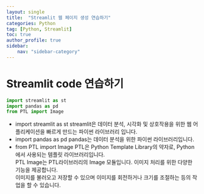 ```yaml
---
layout: single
title:  "Streamlit 웹 페이지 생성 연습하기"
categories: Python
tag: [Python, Streamlit]
toc: true
author_profile: true
sidebar:
    nav: "sidebar-category"
---
```


# Streamlit code 연습하기

```python
import streamlit as st
import pandas as pd
from PTL import Image
```
- import streamlit as st
streamlit은 데이터 분석, 시각화 및 상호작용을 위한 웹 어플리케이션을 빠르게 만드는 파이썬 라이브러리 입니다.   
- import pandas as pd
pandas는 데이터 분석을 위한 파이썬 라이브러리입니다.   
- from PTL import Image
PTL은 Python Template Library의 약자로, Python에서 사용되는 템플릿 라이브러리입니다.   
PTL Image는 PTL라이브러리의 Image 모듈입니다. 이미지 처리를 위한 다양한 기능을 제공합니다.   
이미지를 불러오고 저장할 수 있으며 이미지를 회전하거나 크기를 조절하는 등의 작업을 할 수 있습니다.